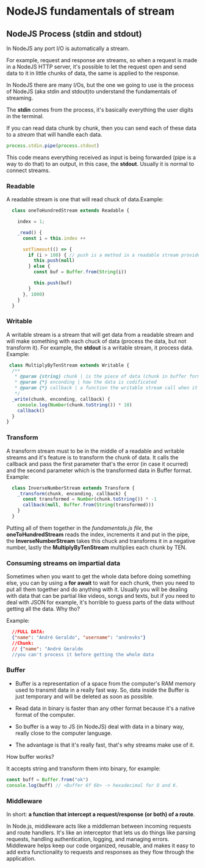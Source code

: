 # NodeJS fundamentals of stream

## NodeJS Process (stdin and stdout)

In NodeJS any port I/O is automatically a stream.

For example, request and response are streams, so when a request is made in a NodeJS HTTP server, it's possible to let the request open and send data to it in little chunks of data, the same is applied to the response.

In NodeJS there are many I/Os, but the one we going to use is the process of NodeJS (aka stdin and stdout)to understand the fundamentals of streaming.

The **stdin** comes from the process, it's basically everything the user digits in the terminal.

If you can read data chunk by chunk, then you can send each of these data to a *stream* that will handle each data.

```js
process.stdin.pipe(process.stdout)
```

This code means everything received as input is being forwarded (pipe is a way to do that) to an output, in this case, the **stdout**. Usually it is normal to connect streams.

### Readable

A readable stream is one that will read chuck of data.Example:

```js
  class oneToHundredStream extends Readable {

    index = 1;

    _read() {
      const i = this.index ++

      setTimeout(() => {
        if (i > 100) { // push is a method in a readable stream provide data to whoever is consuming it
          this.push(null)
        } else {
          const buf = Buffer.from(String(i))

          this.push(buf)
        }
      }, 1000)
    }
  }
```

### Writable

A writable stream is a stream that will get data from a readable stream and will make something with each chuck of data (process the data, but not transform it). For example, the **stdout** is a writable stream, it process data. Example:

```js
 class MultiplyByTenStream extends Writable { 
  /**
   * @param {string} chunk | is the piece of data (chunk in buffer format) from the readable stream
   * @param {*} enconding | how the data is codificated
   * @param {*} callback | a function the writable stream call when it finishing processing each chunk of data
   */
  _write(chunk, enconding, callback) {
    console.log(Number(chunk.toString()) * 10)
    callback()
  }
}
```

### Transform

A transform stream must to be in the middle of a readable and writable streams and it's feature is to transform the chunk of data. It calls the callback and pass the first parameter that's the error (in case it ocurred) and the second parameter which is the transformed data in Buffer format. Example:

```js
  class InverseNumberStream extends Transform {
    _transform(chunk, enconding, callback) {
      const transformed = Number(chunk.toString()) * -1
      callback(null, Buffer.from(String(transformed)))
    }
  }
```

Putting all of them together in the *fundamentals.js file*, the **oneToHundredStream** reads the index, increments it and put in the pipe, the **InverseNumberStream** takes this chuck and transforms it in a negative number, lastly the  **MultiplyByTenStream** multiplies each chunk by TEN.

### Consuming streams on impartial data

Sometimes when you want to get the whole data before doing something else, you can by using a **for await** to wait for each chunk, then you need to put all them together and do anything with it. Usually you will be dealing with data that can be partial like videos, songs and texts, but if you need to deal with JSON for example, it's horrible to guess parts of the data without getting all the data. Why tho?

Example:

```json
  //FULL DATA: 
  {"name": "André Geraldo", "username": "andrevks"}
  //Chunk:
  // {"name": "André Geraldo
  //you can't process it before getting the whole data
```

### Buffer

- Buffer is a representation of a space from the computer's RAM memory used to transmit data in a really fast way. So, data inside the Buffer is just temporary and will be deleted as soon as possible.

- Read data in binary is faster than any other format because it's a native format of the computer.

- So buffer is a way to JS (in NodeJS) deal with data in a binary way, really close to the computer language.

- The advantage is that it's really fast, that's why streams make use of it.

How buffer works?

It accepts string and transform them into binary, for example:

```js
const buff = Buffer.from("ok")
console.log(buff) // <Buffer 6f 6b> -> hexadecimal for O and K.

```

### Middleware

In short: **a function that intercept a request/response (or both) of a route**.

In Node.js, middleware acts like a middleman between incoming requests and route handlers. It's like an interceptor that lets us do things like parsing requests, handling authentication, logging, and managing errors. Middleware helps keep our code organized, reusable, and makes it easy to add extra functionality to requests and responses as they flow through the application.
